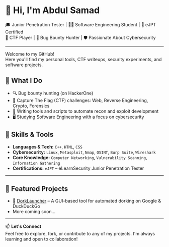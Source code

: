 # 👋 Hi, I'm Abdul Samad

🎓 Junior Penetration Tester | 🧑‍🎓 Software Engineering Student | 🏅 eJPT Certified  
🎯 CTF Player | 🐞 Bug Bounty Hunter | 🛡️ Passionate About Cybersecurity

---

Welcome to my GitHub!  
Here you'll find my personal tools, CTF writeups, security experiments, and software projects.

## 🔧 What I Do
- 🔍 Bug bounty hunting (on HackerOne)
- 🧠 Capture The Flag (CTF) challenges: Web, Reverse Engineering, Crypto, Forensics
- 🧪 Writing tools and scripts to automate recon and exploit development
- 🖥️ Studying Software Engineering with a focus on cybersecurity

## 🧰 Skills & Tools
- **Languages & Tech:** `C++`, `HTML`, `CSS`
- **Cybersecurity:** `Linux`, `Metasploit`, `Nmap`, `OSINT`, `Burp Suite`, `Wireshark`
- **Core Knowledge:** `Computer Networking`, `Vulnerability Scanning`, `Information Gathering`
- **Certifications:** `eJPT` – eLearnSecurity Junior Penetration Tester

---

## 📂 Featured Projects
- 🚀 [DorkLauncher](https://github.com/AbdulSamadOrakxai/DorkLauncher) – A GUI-based tool for automated dorking on Google & DuckDuckGo
- More coming soon...

---

📫 **Let's Connect**  
Feel free to explore, fork, or contribute to any of my projects. I'm always learning and open to collaboration!

